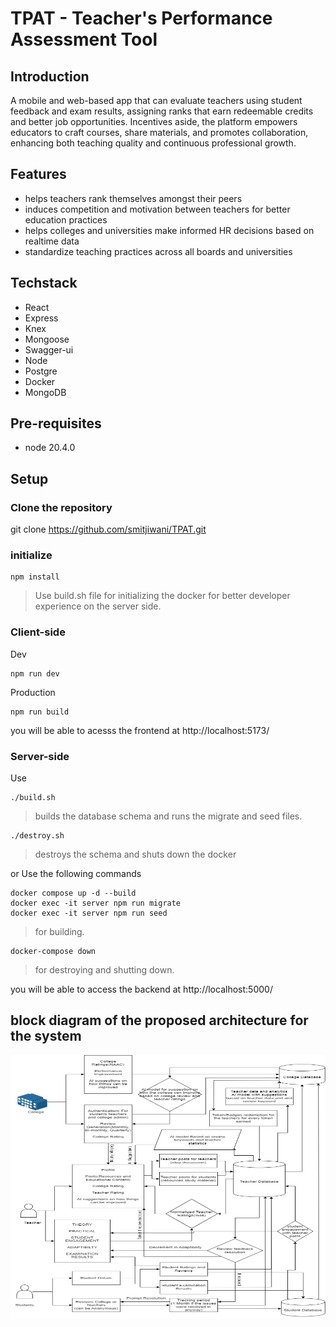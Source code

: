 # TPAT - Teacher's Performance Assessment Tool 

## Introduction

A mobile and web-based app that can evaluate teachers using student feedback and exam results, assigning ranks that earn redeemable credits and better job opportunities. Incentives aside, the platform empowers educators to craft courses, share materials, and promotes collaboration, enhancing both teaching quality and continuous professional growth.

## Features
* helps teachers rank themselves amongst their peers
* induces competition and motivation between teachers for better education practices
* helps colleges and universities make informed HR decisions based on realtime data
* standardize teaching practices across all boards and universities

## Techstack
* React
* Express
* Knex 
* Mongoose
* Swagger-ui
* Node
* Postgre
* Docker
* MongoDB
   
## Pre-requisites

* node 20.4.0

## Setup

### Clone the repository


git clone https://github.com/smitjiwani/TPAT.git


### initialize

```
npm install
```

> Use build.sh file for initializing the docker for better developer experience on the server side.

### Client-side

Dev

```
npm run dev
```

Production

```
npm run build
```

you will be able to acesss the frontend at http://localhost:5173/

### Server-side

Use

```
./build.sh
```

> builds the database schema and runs the migrate and seed files.

```
./destroy.sh
```

> destroys the schema and shuts down the docker

or Use the following commands

```
docker compose up -d --build
docker exec -it server npm run migrate
docker exec -it server npm run seed
```

> for  building.

```
docker-compose down
```
> for destroying and shutting down.

you will be able to access the backend at http://localhost:5000/

## block diagram of the proposed architecture for the system
![Architecture of the system](client/src/assets/Picture1.png)
